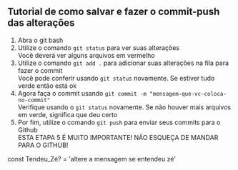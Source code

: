 ## Tutorial de como salvar e fazer o commit-push das alterações
   
1. Abra o git bash
2. Utilize o comando `git status` para ver suas alterações   
Você deverá ver alguns arquivos em vermelho   
3. Utilize o comando `git add .` para adicionar suas alterações na fila para fazer o commit   
Você pode conferir usando `git status` novamente. Se estiver tudo verde então está ok   
4. Agora faça o commit usando `git commit -m "mensagem-que-vc-coloca-no-commit"`   
Verifique usando o `git status` novamente. Se não houver mais arquivos em verde, significa que deu certo   
5. Por fim, utilize o comando `git push` para enviar seus commits para o Github   
ESTA ETAPA 5 É MUITO IMPORTANTE! NÃO ESQUEÇA DE MANDAR PARA O GITHUB!

const Tendeu_Zé? = 'altere a mensagem se entendeu zé'
